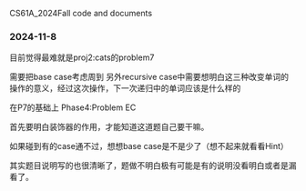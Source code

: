 CS61A_2024Fall code and documents

### 2024-11-8
目前觉得最难就是proj2:cats的problem7

需要把base case考虑周到
另外recursive case中需要想明白这三种改变单词的操作的意义，经过这次操作，下一次递归中的单词应该是什么样的

在P7的基础上 Phase4:Problem EC

首先要明白装饰器的作用，才能知道这道题自己要干嘛。

如果碰到有的case通不过，想想base case是不是少了（想不起来就看看Hint）

其实题目说明写的也很清晰了，题做不明白极有可能是有的说明没看明白或者是漏看了。